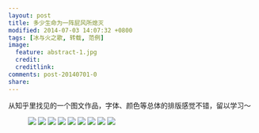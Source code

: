 ```yaml
---
layout: post
title: 多少生命为一阵屁风所熄灭
modified: 2014-07-03 14:07:32 +0800
tags: [冰与火之歌, 转载, 范例]
image:
  feature: abstract-1.jpg
  credit: 
  creditlink: 
comments: post-20140701-0
share: 
---
```


从知乎里找见的一个图文作品，字体、颜色等总体的排版感觉不错，留以学习～

<figure>
	<a href="{{site.url}}/images/2014/2014-07-01-photo-story-1.jpg"><img src="{{site.url}}/images/2014/2014-07-01-photo-story-1.jpg"></a>
	<a href="{{site.url}}/images/2014/2014-07-01-photo-story-2.jpg"><img src="{{site.url}}/images/2014/2014-07-01-photo-story-2.jpg"></a>
	<a href="{{site.url}}/images/2014/2014-07-01-photo-story-3.jpg"><img src="{{site.url}}/images/2014/2014-07-01-photo-story-3.jpg"></a>
	<a href="{{site.url}}/images/2014/2014-07-01-photo-story-4.jpg"><img src="{{site.url}}/images/2014/2014-07-01-photo-story-4.jpg"></a>
	<a href="{{site.url}}/images/2014/2014-07-01-photo-story-5.jpg"><img src="{{site.url}}/images/2014/2014-07-01-photo-story-5.jpg"></a>
	<a href="{{site.url}}/images/2014/2014-07-01-photo-story-6.jpg"><img src="{{site.url}}/images/2014/2014-07-01-photo-story-6.jpg"></a>
	<a href="{{site.url}}/images/2014/2014-07-01-photo-story-7.jpg"><img src="{{site.url}}/images/2014/2014-07-01-photo-story-7.jpg"></a>
	<a href="{{site.url}}/images/2014/2014-07-01-photo-story-8.jpg"><img src="{{site.url}}/images/2014/2014-07-01-photo-story-8.jpg"></a>
	<a href="{{site.url}}/images/2014/2014-07-01-photo-story-9.jpg"><img src="{{site.url}}/images/2014/2014-07-01-photo-story-9.jpg"></a>
</figure>
